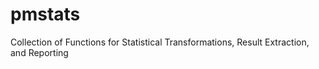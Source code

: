 # pmstats
Collection of Functions for Statistical Transformations, Result Extraction, and Reporting
